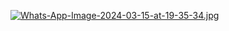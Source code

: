 [![Whats-App-Image-2024-03-15-at-19-35-34.jpg](https://i.postimg.cc/63PSKWbm/Whats-App-Image-2024-03-15-at-19-35-34.jpg)](https://postimg.cc/njvTYJJ4)
